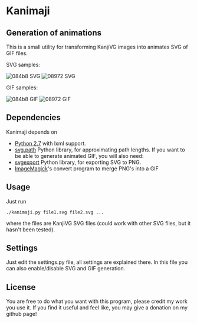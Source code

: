 # Kanimaji #

## Generation of animations ##

This is a small utility for transforming KanjiVG images into animates SVG of GIF files.

SVG samples:

![084b8 SVG](https://raw.githubusercontent.com/maurimo/kanimaji/gh-pages/samples/084b8_anim.svg)
![08972 SVG](https://raw.githubusercontent.com/maurimo/kanimaji/gh-pages/samples/08972_anim.svg)

GIF samples:

![084b8 GIF](https://raw.githubusercontent.com/maurimo/kanimaji/gh-pages/samples/084b8_anim.gif)
![08972 GIF](https://raw.githubusercontent.com/maurimo/kanimaji/gh-pages/samples/08972_anim.gif)

## Dependencies ##

Kanimaji depends on
 * [Python 2.7]() with lxml support.
 * [svg.path](https://pypi.python.org/pypi/svg.path)  Python library, for approximating path lengths.
If you want to be able to generate animated GIF, you will also need:
 * [svgexport](https://github.com/shakiba/svgexport) Python library, for exporting SVG to PNG.
 * [ImageMagick](www.imagemagick.org)'s convert program to merge PNG's into a GIF

## Usage ##

Just run
```
./kanimaji.py file1.svg file2.svg ...
```
where the files are KanjiVG SVG files (could work with other SVG files, but it hasn't been tested).

## Settings ##

Just edit the settings.py file, all settings are explained there. In this file you can also enable/disable SVG and GIF generation.

## License ##

You are free to do what you want with this program, please credit my work you use it.
If you find it useful and feel like, you may give a donation on my github page!
